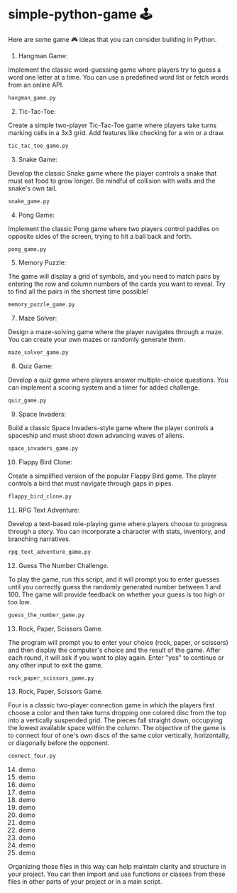 # simple-python-game 🕹️
Here are some game 🎮 ideas that you can consider building in Python.

1. Hangman Game:

Implement the classic word-guessing game where players try to guess a word one letter at a time.
You can use a predefined word list or fetch words from an online API.

```bash
hangman_game.py
```

2. Tic-Tac-Toe:

Create a simple two-player Tic-Tac-Toe game where players take turns marking cells in a 3x3 grid.
Add features like checking for a win or a draw.

```bash
tic_tac_toe_game.py
```

3. Snake Game:

Develop the classic Snake game where the player controls a snake that must eat food to grow longer.
Be mindful of collision with walls and the snake's own tail.

```bash
snake_game.py
```

4. Pong Game:

Implement the classic Pong game where two players control paddles on opposite sides of the screen, trying to hit a ball back and forth.

```bash
pong_game.py
```

5. Memory Puzzle:

The game will display a grid of symbols, and you need to match pairs by entering the row and column numbers of the cards you want to reveal. Try to find all the pairs in the shortest time possible!

```bash
memory_puzzle_game.py
```

7. Maze Solver:

Design a maze-solving game where the player navigates through a maze. 
You can create your own mazes or randomly generate them.

```bash
maze_solver_game.py
```

8. Quiz Game:

Develop a quiz game where players answer multiple-choice questions. 
You can implement a scoring system and a timer for added challenge.

```bash
quiz_game.py
```

9. Space Invaders:

Build a classic Space Invaders-style game where the player controls a spaceship and must shoot down advancing waves of aliens.

```bash
space_invaders_game.py
```

10. Flappy Bird Clone:

Create a simplified version of the popular Flappy Bird game. 
The player controls a bird that must navigate through gaps in pipes.

```bash
flappy_bird_clone.py
```

11. RPG Text Adventure:

Develop a text-based role-playing game where players choose to progress through a story. 
You can incorporate a character with stats, inventory, and branching narratives.

```bash
rpg_text_adventure_game.py
```

12. Guess The Number Challenge.

To play the game, run this script, and it will prompt you to enter guesses until you correctly guess the randomly generated number between 1 and 100.
The game will provide feedback on whether your guess is too high or too low.

```bash
guess_the_number_game.py
```

13. Rock, Paper, Scissors Game.

The program will prompt you to enter your choice (rock, paper, or scissors) and then display the computer's choice and the result of the game. After each round, it will ask if you want to play again. Enter "yes" to continue or any other input to exit the game.

```bash
rock_paper_scissors_game.py
```

13. Rock, Paper, Scissors Game.

Four is a classic two-player connection game in which the players first choose a color and then take turns dropping one colored disc from the top into a vertically suspended grid. The pieces fall straight down, occupying the lowest available space within the column. The objective of the game is to connect four of one's own discs of the same color vertically, horizontally, or diagonally before the opponent.

```bash
connect_four.py
```

14. demo
15. demo
16. demo
17. demo
18. demo
19. demo
20. demo
21. demo
22. demo
23. demo
24. demo
25. demo


Organizing those files in this way can help maintain clarity and structure in your project. You can then import and use functions or classes from these files in other parts of your project or in a main script.
